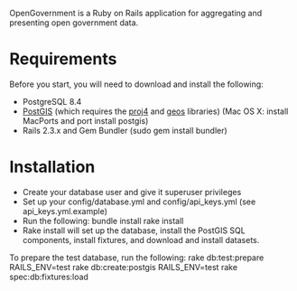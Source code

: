 OpenGovernment is a Ruby on Rails application for aggregating and presenting open government data.

# Requirements
Before you start, you will need to download and install the following:

  * PostgreSQL 8.4
  * [PostGIS](http://postgis.refractions.net/) (which requires the [proj4](http://trac.osgeo.org/proj/) and [geos](http://trac.osgeo.org/geos/) libraries) (Mac OS X: install MacPorts and port install postgis)
  * Rails 2.3.x and Gem Bundler (sudo gem install bundler)

# Installation
  * Create your database user and give it superuser privileges
  * Set up your config/database.yml and config/api_keys.yml (see api_keys.yml.example)
  * Run the following:
        bundle install
        rake install
  * Rake install will set up the database, install the PostGIS SQL components, install fixtures, and download and install datasets.

To prepare the test database, run the following:
    rake db:test:prepare
    RAILS_ENV=test rake db:create:postgis
    RAILS_ENV=test rake spec:db:fixtures:load
